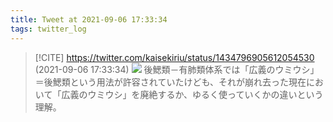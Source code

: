 ```yaml
---
title: Tweet at 2021-09-06 17:33:34
tags: twitter_log
---
```


> [!CITE] https://twitter.com/kaisekiriu/status/1434796905612054530 (2021-09-06 17:33:34)
> ![](https://twitter.com/kaisekiriu/status/1434796905612054530)
> 後鰓類－有肺類体系では「広義のウミウシ」＝後鰓類という用法が許容されていたけども、それが崩れ去った現在において「広義のウミウシ」を廃絶するか、ゆるく使っていくかの違いという理解。
